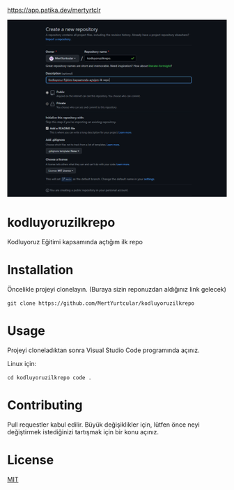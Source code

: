 https://app.patika.dev/mertyrtclr


![](https://github.com/MertYurtcular/kodluyoruzilkrepo/blob/main/Screenshot%202022-07-11%20130535.png?raw=true)
# kodluyoruzilkrepo
Kodluyoruz Eğitimi kapsamında açtığım ilk repo

# Installation
Öncelikle projeyi clonelayın. (Buraya sizin reponuzdan aldığınız link gelecek)

`git clone https://github.com/MertYurtcular/kodluyoruzilkrepo`

# Usage
Projeyi cloneladıktan sonra Visual Studio Code programında açınız.

Linux için:

`cd kodluyoruzilkrepo
code . `

# Contributing
Pull requestler kabul edilir. Büyük değişiklikler için, lütfen önce neyi değiştirmek istediğinizi tartışmak için bir konu açınız.

# License
[MIT](https://choosealicense.com/licenses/mit/)
